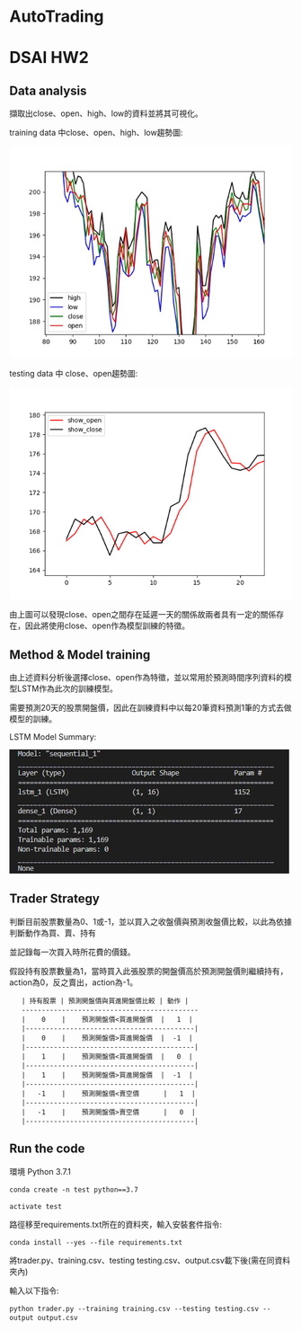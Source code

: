# AutoTrading
# DSAI HW2

## Data analysis
   擷取出close、open、high、low的資料並將其可視化。
   
   training data 中close、open、high、low趨勢圖:
   
   ![4line](https://github.com/linzh0205/AutoTrading/blob/main/plot/4line.jpeg)
   
   
   testing data 中 close、open趨勢圖:
   
   ![close_open](https://github.com/linzh0205/AutoTrading/blob/main/plot/Figure_1.png)
   
   由上圖可以發現close、open之間存在延遲一天的關係故兩者具有一定的關係存在，因此將使用close、open作為模型訓練的特徵。
   
## Method & Model training
   由上述資料分析後選擇close、open作為特徵，並以常用於預測時間序列資料的模型LSTM作為此次的訓練模型。
   
   需要預測20天的股票開盤價，因此在訓練資料中以每20筆資料預測1筆的方式去做模型的訓練。
   
   LSTM Model Summary:
   
   ![LSTM](https://github.com/linzh0205/AutoTrading/blob/main/plot/LSTM.JPG)
   
## Trader Strategy
   判斷目前股票數量為0、1或-1，並以買入之收盤價與預測收盤價比較，以此為依據判斷動作為買、賣、持有
   
   並記錄每一次買入時所花費的價錢。
   
   假設持有股票數量為1，當時買入此張股票的開盤價高於預測開盤價則繼續持有，action為0，反之賣出，action為-1。
```
   | 持有股票 | 預測開盤價與買進開盤價比較 | 動作 |
   --------------------------------------------
   |    0    |    預測開盤價<買進開盤價  |   1  |
   |------------------------------------------|
   |    0    |    預測開盤價>買進開盤價  |  -1  |
   |------------------------------------------|
   |    1    |    預測開盤價<買進開盤價  |   0  |
   |------------------------------------------|
   |    1    |    預測開盤價>買進開盤價  |  -1  |
   |------------------------------------------|
   |   -1    |    預測開盤價<賣空價      |   1  |
   |------------------------------------------|
   |   -1    |    預測開盤價>賣空價      |   0  | 
   |------------------------------------------|
```
## Run the code
環境
Python 3.7.1
```
conda create -n test python==3.7
```
```
activate test
```
路徑移至requirements.txt所在的資料夾，輸入安裝套件指令:
```
conda install --yes --file requirements.txt
```
將trader.py、training.csv、testing testing.csv、output.csv載下後(需在同資料夾內)

輸入以下指令:
```
python trader.py --training training.csv --testing testing.csv --output output.csv
```
